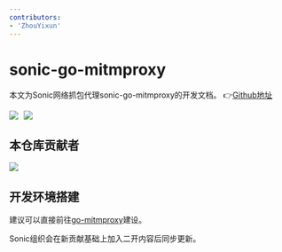 ```yaml
---
contributors:
- 'ZhouYixun'
---
```


# sonic-go-mitmproxy
本文为Sonic网络抓包代理sonic-go-mitmproxy的开发文档。 👉[Github地址](https://github.com/SonicCloudOrg/sonic-go-mitmproxy)

<div style="display: flex">
<img src="https://img.shields.io/github/stars/SonicCloudOrg/sonic-go-mitmproxy?style=social">
<img style="margin-left:10px" src="https://img.shields.io/github/forks/SonicCloudOrg/sonic-go-mitmproxy?style=social">
</div>

## 本仓库贡献者

<a href="https://github.com/SonicCloudOrg/sonic-go-mitmproxy/graphs/contributors">
  <img src="https://contrib.rocks/image?repo=SonicCloudOrg/sonic-go-mitmproxy" />
</a>

## 开发环境搭建

建议可以直接前往[go-mitmproxy](https://github.com/lqqyt2423/go-mitmproxy)建设。

Sonic组织会在新贡献基础上加入二开内容后同步更新。

